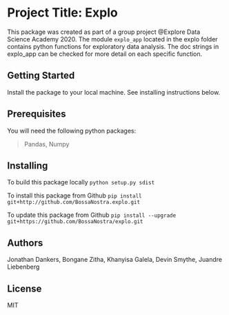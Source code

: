 # Project Title: Explo

This package was created as part of a group project @Explore Data Science Academy 2020. The module `explo_app` located in the explo folder contains python functions for exploratory data analysis. The doc strings in explo_app can be checked for more detail on each specific function.

## Getting Started

Install the package to your local machine. See installing instructions below.



## Prerequisites

You will need the following python packages:
 > Pandas, 
 > Numpy


## Installing

To build this package locally
`python setup.py sdist`

To install this package from Github
`pip install git+http://github.com/BossaNostra.explo.git`

To update this package from Github
`pip install --upgrade git+https://github.com/BossaNostra/explo.git`

## Authors

Jonathan Dankers, 
Bongane Zitha, 
Khanyisa Galela, 
Devin Smythe, 
Juandre Liebenberg

## License

MIT
